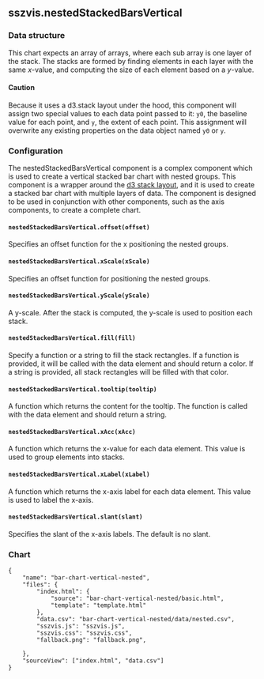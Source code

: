 ## sszvis.nestedStackedBarsVertical

### Data structure

This chart expects an array of arrays, where each sub array is one layer of the stack. The stacks are formed by finding elements in each layer with the same _x_-value, and computing the size of each element based on a _y_-value.

#### Caution

Because it uses a d3.stack layout under the hood, this component will assign two special values to each data point passed to it: `y0`, the baseline value for each point, and `y`, the extent of each point. This assignment will overwrite any existing properties on the data object named `y0` or `y`.

### Configuration

The nestedStackedBarsVertical component is a complex component which is used to create a vertical stacked bar chart with nested groups. This component is a wrapper around the [d3 stack layout](https://github.com/d3/d3-shape/blob/master/README.md#stacks), and it is used to create a stacked bar chart with multiple layers of data. The component is designed to be used in conjunction with other components, such as the axis components, to create a complete chart.

#### `nestedStackedBarsVertical.offset(offset)`

Specifies an offset function for the x positioning the nested groups.

#### `nestedStackedBarsVertical.xScale(xScale)`

Specifies an offset function for positioning the nested groups.

#### `nestedStackedBarsVertical.yScale(yScale)`

A y-scale. After the stack is computed, the y-scale is used to position each stack.

#### `nestedStackedBarsVertical.fill(fill)`

Specify a function or a string to fill the stack rectangles. If a function is provided, it will be called with the data element and should return a color. If a string is provided, all stack rectangles will be filled with that color.

#### `nestedStackedBarsVertical.tooltip(tooltip)`

A function which returns the content for the tooltip. The function is called with the data element and should return a string.

#### `nestedStackedBarsVertical.xAcc(xAcc)`

A function which returns the x-value for each data element. This value is used to group elements into stacks.

#### `nestedStackedBarsVertical.xLabel(xLabel)`

A function which returns the x-axis label for each data element. This value is used to label the x-axis.

#### `nestedStackedBarsVertical.slant(slant)`

Specifies the slant of the x-axis labels. The default is no slant.

### Chart

```project
{
    "name": "bar-chart-vertical-nested",
    "files": {
        "index.html": {
            "source": "bar-chart-vertical-nested/basic.html",
            "template": "template.html"
        },
        "data.csv": "bar-chart-vertical-nested/data/nested.csv",
        "sszvis.js": "sszvis.js",
        "sszvis.css": "sszvis.css",
        "fallback.png": "fallback.png",

    },
    "sourceView": ["index.html", "data.csv"]
}
```
